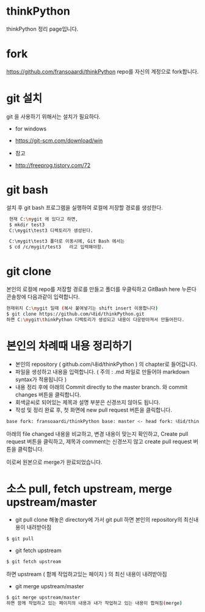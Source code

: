 # thinkPython
thinkPython 정리 page입니다.

# fork
https://github.com/fransoaardi/thinkPython repo를 자신의 계정으로 fork합니다. 

# git 설치
git 을 사용하기 위해서는 설치가 필요하다.
* for windows
- https://git-scm.com/download/win

* 참고 
- http://freeprog.tistory.com/72 

# git bash
설치 후 git bash 프로그램을 실행하여 로컬에 저장할 경로를 생성한다.
```bash
 현재 C:\mygit 에 있다고 하면,
 $ mkdir test3
 C:\mygit\test3 디렉토리가 생성된다. 

 C:\mygit\test3 폴더로 이동시에, Git Bash 에서는 
 $ cd /c/mygit/test3   라고 입력해야함.
```

# git clone
본인의 로컬에 repo를 저장할 경로를 만들고 폴더를 우클릭하고 GitBash here 누른다
콘솔창에 다음과같이 입력합니다.
```bash
현재위치 C:\mygit 일때 (복사 붙여넣기는 shift insert 이용합니다)
$ git clone https://github.com/내id/thinkPython.git
하면 C:\mygit\thinkPython 디렉토리가 생성되고 내용이 다운받아져서 만들어진다.
``` 

# 본인의 차례때 내용 정리하기
- 본인의 repository ( github.com/내id/thinkPython ) 의 chapter로 들어갑니다.
- 파일을 생성하고 내용을 입력합니다. ( 주의 : .md 파일로 만들어야 markdown syntax가 적용됩니다 ) 
- 내용 정리 후에 아래의 Commit directly to the master branch. 와 commit changes 버튼을 클릭합니다.
- 회색글씨로 되어있는 제목과 설명 부분은 신경쓰지 않아도 됩니다.
- 작성 및 정리 완료 후, 첫 화면에 new pull request 버튼을 클릭합니다.
``` bash
base fork: fransoaardi/thinkPython base: master <- head fork: 내id/thinkPython compare: master 
```
아래의 file changed 내용을 비교하고, 변경 내용이 맞는지 확인하고, 
Create pull request 버튼을 클릭하고, 제목과 comment는 신경쓰지 않고 create pull request 버튼을 클릭합니다.

이로써 원본으로 merge가 완료되었습니다.

# 소스 pull, fetch upstream, merge upstream/master

* git pull
clone 해놓은 directory에 가서 git pull 하면 본인의 repository의 최신내용이 내려받아짐 
```bash
$ git pull
```
* git fetch upstream
```bash
$ git fetch upstream 
```
하면 upstream ( 함께 작업하고있는 페이지 ) 의 최신 내용이 내려받아짐

* git merge upstream/master
```bash
$ git merge upstream/master
하면 함께 작업하고 있는 페이지의 내용과 내가 작업하고 있는 내용이 합쳐짐(merge)
```
